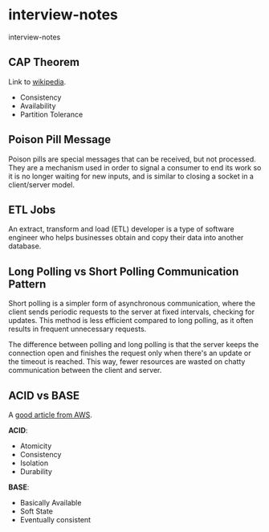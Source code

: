 # interview-notes
interview-notes

## CAP Theorem
Link to [wikipedia](https://en.wikipedia.org/wiki/CAP_theorem).

* Consistency
* Availability
* Partition Tolerance

## Poison Pill Message

Poison pills are special messages that can be received, but not processed.
They are a mechanism used in order to signal a consumer to end its work so it
is no longer waiting for new inputs, and is similar to closing a socket in a client/server model.


## ETL Jobs

An extract, transform and load (ETL) developer is a type of software engineer who
helps businesses obtain and copy their data into another database.

## Long Polling vs Short Polling Communication Pattern

Short polling is a simpler form of asynchronous communication, where the client sends
periodic requests to the server at fixed intervals, checking for updates.
This method is less efficient compared to long polling, as it often results in frequent unnecessary requests.

The difference between polling and long polling is that the server keeps the connection
open and finishes the request only when there's an update or the timeout is reached.
This way, fewer resources are wasted on chatty communication between the client and server.

## ACID vs BASE

A [good article from AWS](https://aws.amazon.com/compare/the-difference-between-acid-and-base-database/#:~:text=ACID%20databases%20prioritize%20consistency%20over,can%20access%20inconsistent%20data%20temporarily.).

**ACID**:
- Atomicity
- Consistency
- Isolation
- Durability

**BASE**:
- Basically Available
- Soft State
- Eventually consistent

